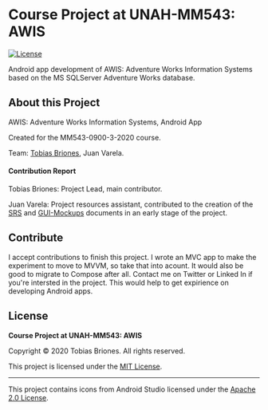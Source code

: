 # Course Project at UNAH-MM543: AWIS

[![License](https://img.shields.io/github/license/TobiasBriones-Team/course.mm543.awis)](https://github.com/TobiasBriones-Team/course.mm543.awis/blob/main/LICENSE)

Android app development of AWIS: Adventure Works Information Systems based on the MS SQLServer Adventure Works database.

## About this Project

AWIS: Adventure Works Information Systems, Android App

Created for the MM543-0900-3-2020 course.

Team: [Tobias Briones](https://github.com/tobiasbriones), Juan Varela.

#### Contribution Report

Tobias Briones: Project Lead, main contributor.

Juan Varela: Project resources assistant, contributed to the creation of the [SRS](docs/pdf/awis-android-srs.pdf) and [GUI-Mockups](docs/pdf/awis-android-gui-mockups.pdf) documents in an early stage of the project.

## Contribute

I accept contributions to finish this project. I wrote an MVC app to make the experiment to move to MVVM, so take that into acount. It would also be good to migrate to Compose after all. Contact me on Twitter or Linked In if you're intersted in the project. This would help to get expirience on developing Android apps.

## License

**Course Project at UNAH-MM543: AWIS**

Copyright © 2020 Tobias Briones. All rights reserved.

This project is licensed under the [MIT License](https://github.com/TobiasBriones-Team/course.mm543.awis/blob/main/LICENSE).

---

This project contains icons from Android Studio licensed under the [Apache 2.0 License](http://www.apache.org/licenses/LICENSE-2.0.txt).
